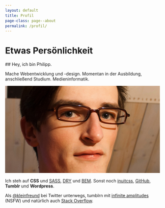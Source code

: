 ```yaml
---
layout: default
title: Profil
page-class: page--about
permalink: /profil/
---
```

<h1 class=page-title>Etwas Persönlichkeit</h1>

<article class="wrapper entry">
## Hey, ich bin Philipp.

Mache Webentwicklung und -design. Momentan in der Ausbildung, anschließend Studium. Medieninformatik.

![Philipp Rudloff](/img/ich.jpg)

Ich steh auf __CSS__ und [SASS](http://sass-lang.com/ "Syntactically Awesome Style Sheets"), [DRY](http://csswizardry.com/2013/07/writing-dryer-vanilla-css/ "Don't Repeat Yourself") und [BEM](http://bem.info/ "Block Element Modifier"). Sonst noch [inuitcss](http://inuitcss.com/), [GitHub](http://github.com/kleinfreund), __Tumblr__ und __Wordpress__.

Als [@kleinfreund](http://twitter.com/kleinfreund) bei Twitter unterwegs, tumblrn mit [infinite&nbsp;amplitudes](http://infiniteamplitudes.tumblr.com/) (NSFW) und natürlich auch [Stack&nbsp;Overflow](http://stackoverflow.com/users/2036825).
</article>
